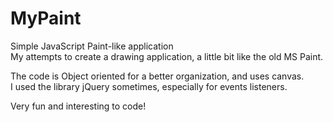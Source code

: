 # MyPaint
Simple JavaScript Paint-like application  
My attempts to create a drawing application, a little bit like the old MS Paint.  

The code is Object oriented for a better organization, and uses canvas.  
I used the library jQuery sometimes, especially for events listeners.  

Very fun and interesting to code!

